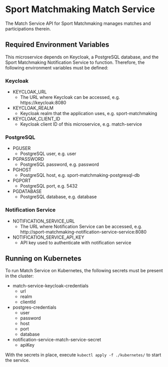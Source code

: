 # Sport Matchmaking Match Service

The Match Service API for Sport Matchmaking manages matches and participations therein.

## Required Environment Variables

This microservice depends on Keycloak, a PostgreSQL database, and the Sport Matchmaking Notification Service to function.
Therefore, the following environment variables must be defined:

### Keycloak

- KEYCLOAK_URL
    - The URL where Keycloak can be accessed, e.g. https://keycloak:8080
- KEYCLOAK_REALM
    - Keycloak realm that the application uses, e.g. sport-matchmaking
- KEYCLOAK_CLIENT_ID
    - Keycloak client ID of this microservice, e.g. match-service

### PostgreSQL

- PGUSER
    - PostgreSQL user, e.g. user
- PGPASSWORD
    - PostgreSQL password, e.g. password
- PGHOST
    - PostgreSQL host, e.g. sport-matchmaking-postgresql-db
- PGPORT
    - PostgreSQL port, e.g. 5432
- PGDATABASE
    - PostgreSQL database, e.g. database

### Notification Service

- NOTIFICATION_SERVICE_URL
    - The URL where Notification Service can be accessed, e.g. http://sport-matchmaking-notification-service-service:8080
- NOTIFICATION_SERVICE_API_KEY
    - API key used to authenticate with notification service

## Running on Kubernetes

To run Match Service on Kubernetes, the following secrets must be present in the cluster:

- match-service-keycloak-credentials
    - url
    - realm
    - clientId
- postgres-credentials
    - user
    - password
    - host
    - port
    - database
- notification-service-match-service-secret
    - apiKey

With the secrets in place, execute `kubectl apply -f ./kubernetes/` to start the service.